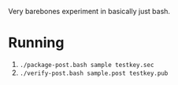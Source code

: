 Very barebones experiment in basically just bash.


# Running

1. `./package-post.bash sample testkey.sec`
2. `./verify-post.bash sample.post testkey.pub`
